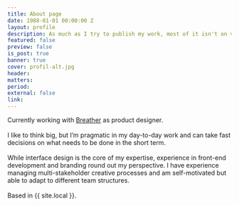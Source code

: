 ```yaml
---
title: About page
date: 1988-01-01 00:00:00 Z
layout: profile
description: As much as I try to publish my work, most of it isn't on view here. Learn more about where I’ve worked and what I’ve been up to for the past few years.
featured: false
preview: false
is_post: true
banner: true
cover: profil-alt.jpg
header:
matters:
period:
external: false
link:
---
```


Currently working with [Breather](https://breather.com) as product designer.
<br><br>
I like to think big, but I’m pragmatic in my day-to-day work and can take fast decisions on what needs to be done in the short term.
<br><br>
While interface design is the core of my expertise, experience in front-end development and branding round out my perspective. I have experience managing multi-stakeholder creative processes and am self-motivated but able to adapt to different team structures.
<br><br>
Based in {{ site.local }}.
